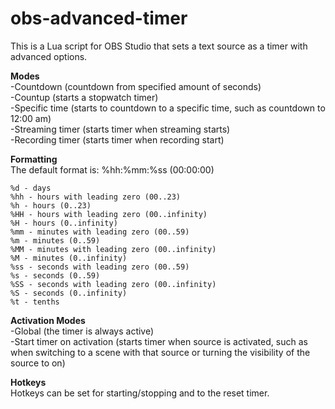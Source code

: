 # obs-advanced-timer

This is a Lua script for OBS Studio that sets a text source as a timer with advanced options.  

**Modes**  
-Countdown (countdown from specified amount of seconds)  
-Countup (starts a stopwatch timer)  
-Specific time (starts to countdown to a specific time, such as countdown to 12:00 am)  
-Streaming timer (starts timer when streaming starts)  
-Recording timer (starts timer when recording start)  

**Formatting**  
The default format is: %hh:%mm:%ss (00:00:00)  

```
%d - days
%hh - hours with leading zero (00..23)
%h - hours (0..23)
%HH - hours with leading zero (00..infinity)
%H - hours (0..infinity)
%mm - minutes with leading zero (00..59)
%m - minutes (0..59)
%MM - minutes with leading zero (00..infinity)
%M - minutes (0..infinity)
%ss - seconds with leading zero (00..59)
%s - seconds (0..59)
%SS - seconds with leading zero (00..infinity)
%S - seconds (0..infinity)
%t - tenths
```

**Activation Modes**  
-Global (the timer is always active)  
-Start timer on activation (starts timer when source is activated, such as when switching to a scene with that source or turning the visibility of the source to on)  


**Hotkeys**  
Hotkeys can be set for starting/stopping and to the reset timer.
